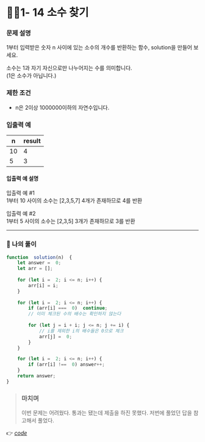 # 👩‍💻1- 14 소수 찾기
### 문제 설명

1부터 입력받은 숫자 n 사이에 있는 소수의 개수를 반환하는 함수, solution을 만들어 보세요.

소수는 1과 자기 자신으로만 나누어지는 수를 의미합니다.  
(1은 소수가 아닙니다.)

### 제한 조건

-   n은 2이상 1000000이하의 자연수입니다.

### 입출력 예
| n | result |
|--|--|
| 10 | 4 |
|5|3|

#### 입출력 예 설명

입출력 예 #1  
1부터 10 사이의 소수는 [2,3,5,7] 4개가 존재하므로 4를 반환

입출력 예 #2  
1부터 5 사이의 소수는 [2,3,5] 3개가 존재하므로 3를 반환

---
### 👤 나의 풀이
```js
function  solution(n)  {	
	let answer =  0;
	let arr = [];
	  
	for (let i =  2; i <= n; i++) {
		arr[i] = i;
	}
	  
	for (let i =  2; i <= n; i++) {
		if (arr[i] ===  0) 	continue; 
		// 이미 체크된 수의 배수는 확인하지 않는다
	
		for (let j = i + i; j <= n; j += i) {  
			// i를 제외한 i의 배수들은 0으로 체크
			arr[j] =  0;
		}
	}

	for (let i =  2; i <= n; i++) {
		if (arr[i] !==  0) answer++;
	}
	return answer;
}
```
> ### 마치며
> 이번 문제는 어려웠다. 통과는 됐는데 제출을 하진 못했다.
>  저번에 풀었던 답을 참고해서 풀었다.

👉 [*code*](https://github.com/gay0ung/Algorithm/blob/master/PROGRAMMERS/LEVEL_01/%E2%9C%A8%20code-re/14_%EC%86%8C%EC%88%98%EC%B0%BE%EA%B8%B0.html) 
